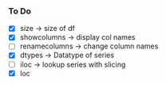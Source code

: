 ### To Do
<!-- 
Selection
Use these commands to select a specific subset of your data.

df[col] | Returns column with label col as Series
df[[col1, col2]] | Returns columns as a new DataFrame
s.iloc[0] | Selection by position
s.loc['index_one'] | Selection by index
df.iloc[0,:] | First row
df.iloc[0,0] | First element of first column
 -->

<!-- 
Data Cleaning
Use these commands to perform a variety of data cleaning tasks.

df.columns = ['a','b','c'] | Rename columns
pd.isnull() | Checks for null Values, Returns Boolean Arrray
pd.notnull() | Opposite of pd.isnull()
df.dropna() | Drop all rows that contain null values
df.dropna(axis=1) | Drop all columns that contain null values
df.dropna(axis=1,thresh=n) | Drop all rows have have less than n non null values
df.fillna(x) | Replace all null values with x
s.fillna(s.mean()) | Replace all null values with the mean (mean can be replaced with almost any function from the statistics module)
s.astype(float) | Convert the datatype of the series to float
s.replace(1,'one') | Replace all values equal to 1 with 'one'
s.replace([1,3],['one','three']) | Replace all 1 with 'one' and 3 with 'three'
df.rename(columns=lambda x: x + 1) | Mass renaming of columns
df.rename(columns={'old_name': 'new_ name'}) | Selective renaming
df.set_index('column_one') | Change the index
df.rename(index=lambda x: x + 1) | Mass renaming of index
 -->

<!-- 
Statistics
Use these commands to perform various statistical tests. (These can all be applied to a series as well.)


df.describe() | Summary statistics for numerical columns
df.mean() | Returns the mean of all columns
df.corr() | Returns the correlation between columns in a DataFrame
df.count() | Returns the number of non-null values in each DataFrame column
df.max() | Returns the highest value in each column
df.min() | Returns the lowest value in each column
df.median() | Returns the median of each column
df.std() | Returns the standard deviation of each column
  -->

<!-- - [ ] fn -> desc -->
 - [x] size -> size of df
 - [x] showcolumns -> display col names
 - [ ] renamecolumns -> change column names
 - [x] dtypes -> Datatype of series
 - [ ] iloc -> lookup series with slicing
 - [x] loc